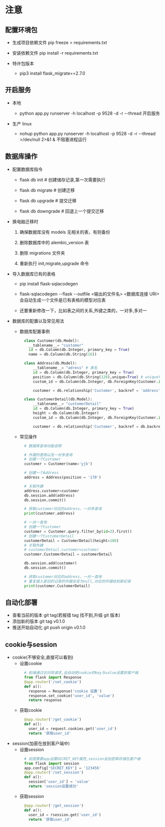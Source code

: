 # 注意

## 配置环境包

- 生成项目依赖文件 pip freeze > requirements.txt

- 安装依赖文件 pip install -r requirements.txt

- 特许包版本
  - pip3 install flask_migrate==2.7.0
  
## 开启服务

- 本地

  - python app.py runserver -h localhost -p 9528 -d -r --thread 开启服务

- 生产 linux

  - nohup python app.py runserver -h localhost -p 9528 -d -r --thread >/dev/null 2>&1 & 不阻塞进程运行

## 数据库操作

- 配置数据库指令

  - flask db init # 创建储存记录,第一次需要执行

  - flask db migrate # 创建迁移

  - flask db upgrade # 提交迁移

  - flask db downgrade # 回退上一个提交迁移

- 换电脑迁移时

  1. 确保数据库没有 models 无相关的表，有则备份

  2. 删除数据库中的 alembic_version 表

  3. 删除 migrations 文件夹

  4. 重新执行 init,migrate,upgrade 命令

- 导入数据库已有的表格

  - pip install flask-sqlacodegen

  - flask-sqlacodegen --flask --outfile <输出的文件名> <数据库连接 URI> 会自动生成一个文件是已有表格的模型对应表

  - 还要重新修改一下，比如表之间的关系,外键之类的，一对多,多对一

- 数据库的配置以及常见用法
  - 数据库配置事例
    ```python
      class Customer(db.Model):
        __tablename__= "customer"
        id = db.Column(db.Integer, primary_key = True)
        name = db.Column(db.String(16))

      class Address(db.Model):
          __tablename__= "adress" # 表名
          id = db.Column(db.Integer, primary_key = True)
          position = db.Column(db.String(128),unique=True) # unique唯一值
          custom_id = db.Column(db.Integer, db.ForeignKey(Customer.id)) #  创建Customer外键

          customer = db.relationship('Customer', backref = 'address') # 一对多,一个customer对应多个address

      class CustomerDetail(db.Model):
          __tablename__= "customerDetail"
          id = db.Column(db.Integer, primary_key = True)
          height = db.Column(db.Integer)
          custom_id = db.Column(db.Integer, db.ForeignKey(Customer.id)) #  创建Customer外键

          customer = db.relationship('Customer', backref = db.backref('CustomerDetail',uselist=False)) # 一对一,一个customer对应一个CustomerDetail
    ```
  - 常见操作
    ```python
      # 数据库查询功能说明  

      # 外键的使用以及一对多查询
      # 创建一个Customer
      customer = Customer(name='yjb')

      # 创建一个Address
      address = Address(position = '170')

      # 关联外建
      address.customer=customer
      db.session.add(address)
      db.session.commit()

      # 获取customer对应的address，一对多查询
      print(customer.address) 

      # 一对一查询
      # 创建一个Customer
      customer = Customer.query.filter_by(id=3).first()
      # 创建一个CustomerDetail
      customerDetail = CustomerDetail(height=188)
      # 关联外建
      # customerDetail.customer=customer
      customer.CustomerDetail = customerDetail

      db.session.add(customer)
      db.session.commit()

      # 获取customer对应的address，一对一查询
      # 重复插入是旧的记录的外键会变为null,对应的外键给到新纪录
      print(customer.CustomerDetail) 
    ```

## 自动化部署

- 查看当前的版本 git tag(若报错 tag 找不到,升级 git 版本)
- 添加新的版本 git tag v0.1.0
- 推送开始自动化 git push origin v0.1.0


## cookie与session
- cookie(不够安全,直接可以看到)
  - 设置cookie
    ```python
      # 前端通过访问改请求,会自动把cookie的key与value设置到客户端
      from flask import Response
      @app.router('/set_cookie')
      def a():
        response = Response('cookie 设置')
        response.set_cookie('user_id', 'value')
        return response
    ```
  - 获取cookie
    ```python
      @app.router('/get_cookie')
      def a():
        user_id = request.cookies.get('user_id')
        return '获取user_id'
    ```
- session(加密在放到客户端中)
  - 设置session
    ```python
      # 前提需要app设置SECRET_KEY属性,session会加密再存储在客户端
      from flask import session
      app.config['SECRET_KEY'] = '123456'
      @app.router('/set_session')
      def a():
        session['user_id'] = 'value'
        return 'session设置成功'
    ```
  - 获取session
    ```python
      @app.router('/get_session')
      def a():
        user_id = rsession.get('user_id')
        return '获取user_id'
    ```